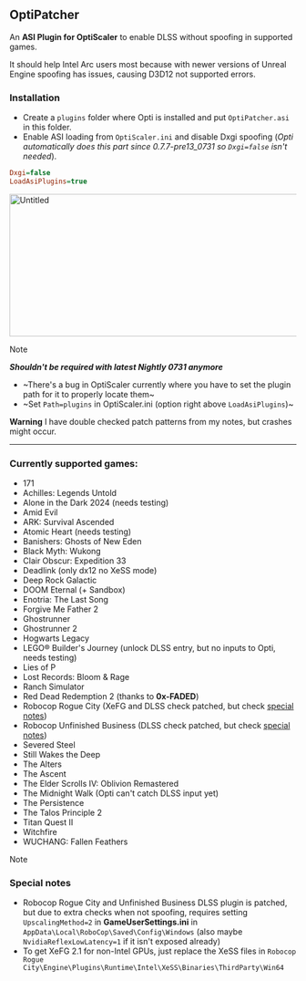 ## OptiPatcher
An **ASI Plugin for OptiScaler** to enable DLSS without spoofing in supported games.  

It should help Intel Arc users most because with newer versions of Unreal Engine spoofing has issues, causing D3D12 not supported errors.  

### Installation
* Create a `plugins` folder where Opti is installed and put `OptiPatcher.asi` in this folder.  
* Enable ASI loading from `OptiScaler.ini` and disable Dxgi spoofing (_Opti automatically does this part since 0.7.7-pre13_0731 so `Dxgi=false` isn't needed_).
```ini
Dxgi=false
LoadAsiPlugins=true
```
<img width="1246" height="250" alt="Untitled" src="https://github.com/user-attachments/assets/08fa4617-50ab-4837-a6c5-a8bda365abb5" />


> [!NOTE]
> _**Shouldn't be required with latest Nightly 0731 anymore**_
> * ~There's a bug in OptiScaler currently where you have to set the plugin path for it to properly locate them~  
> * ~Set `Path=plugins` in OptiScaler.ini (option right above `LoadAsiPlugins`)~

**Warning** I have double checked patch patterns from my notes, but crashes might occur.

---

### Currently supported games:
* 171
* Achilles: Legends Untold
* Alone in the Dark 2024 (needs testing)
* Amid Evil
* ARK: Survival Ascended  
* Atomic Heart (needs testing)
* Banishers: Ghosts of New Eden
* Black Myth: Wukong
* Clair Obscur: Expedition 33
* Deadlink (only dx12 no XeSS mode)
* Deep Rock Galactic
* DOOM Eternal (+ Sandbox)
* Enotria: The Last Song
* Forgive Me Father 2
* Ghostrunner
* Ghostrunner 2
* Hogwarts Legacy
* LEGO® Builder's Journey (unlock DLSS entry, but no inputs to Opti, needs testing)
* Lies of P
* Lost Records: Bloom & Rage
* Ranch Simulator
* Red Dead Redemption 2 (thanks to **0x-FADED**)
* Robocop Rogue City (XeFG and DLSS check patched, but check [special notes](#special-notes))
* Robocop Unfinished Business (DLSS check patched, but check [special notes](#special-notes))
* Severed Steel
* Still Wakes the Deep
* The Alters
* The Ascent
* The Elder Scrolls IV: Oblivion Remastered
* The Midnight Walk (Opti can't catch DLSS input yet)
* The Persistence
* The Talos Principle 2
* Titan Quest II
* Witchfire
* WUCHANG: Fallen Feathers

  
> [!NOTE]
> ### Special notes
> * Robocop Rogue City and Unfinished Business DLSS plugin is patched, but due to extra checks when not spoofing, requires setting `UpscalingMethod=2` in **GameUserSettings.ini** in `AppData\Local\RoboCop\Saved\Config\Windows` (also maybe `NvidiaReflexLowLatency=1` if it isn't exposed already)  
> * To get XeFG 2.1 for non-Intel GPUs, just replace the XeSS files in `Robocop Rogue City\Engine\Plugins\Runtime\Intel\XeSS\Binaries\ThirdParty\Win64`  
